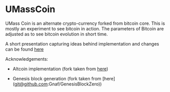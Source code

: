 UMassCoin
================================================

UMass Coin is an alternate crypto-currency forked from bitcoin core. This is mostly an experiment to see bitcoin in action. The parameters of Bitcoin are adjusted as to see bitcoin evolution in short time.

A short presentation capturing ideas behind implementation and changes can be found [here](https://docs.google.com/presentation/d/1MGmcIe5DBlbMtIYAHQghxLpPZVSKhcg1lovMV4gi11c/pub?start=false&loop=false&delayms=3000#slide=id.p13)

Acknowledgements:

- Altcoin implementation (fork taken from [here](https://git.gitorious.org/bitcoin/bitcoind-stable.git))

- Genesis block generation (fork taken from [here] (git@github.com:Gnaf/GenesisBlockZero))
